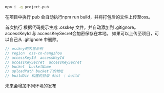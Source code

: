 ```bash
npm i -g project-pub
```
在项目中执行 pub
会自动执行npm run build，并将打包后的文件上传至oss。

首次执行 根据代码提示生成 .osskey 文件，并自动添加到 .gitignore。
accessKeyId 与 accessKeySecret会加密保存在本地。
如果可以上传至项目，可以自己从 .gitignore 中删除。

```javascript
// osskey的内容示例
// region  oss-cn-hangzhou
// accessKeyId  accessKeyId
// accessKeySecret  accessKeySecret
// bucket  bucketName
// uploadPath bucket下的地址
// buildDir 构建的目录 dist ｜ build
```

未来会增加不同环境的发布
